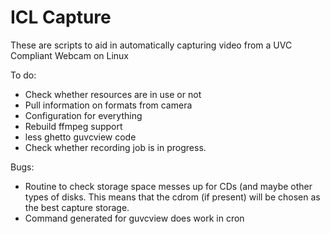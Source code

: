 ICL Capture
===========

These are scripts to aid in automatically capturing video from a UVC
Compliant Webcam on Linux

To do:
* Check whether resources are in use or not
* Pull information on formats from camera
* Configuration for everything
* Rebuild ffmpeg support
* less ghetto guvcview code
* Check whether recording job is in progress.

Bugs:
* Routine to check storage space messes up for CDs (and maybe other
  types of disks. This means that the cdrom (if present) will be chosen
  as the best capture storage.
* Command generated for guvcview does work in cron

